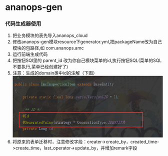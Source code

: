 # ananops-gen

### 代码生成器使用
1. 把业务模块的表先导入ananops_cloud
2. 修改ananops-gen模块resource下generator.yml,把packageName改为自己模块的包路径,如 com.ananops.amc
3. 运行前端生成代码
4. 把按钮SQl里的 parent_id 改为你自己模块菜单的id,执行按钮SQL(菜单的SQL不要执行,菜单已经创建好了)
5. 注意：生成的domain类中id的注解（下图）
![生成的实体类](./pojo.png)
6. 将原来的表单迁移时，注意修改字段：creater->create_by，created_time->create_time，last_operator->update_by，并增加remark字段